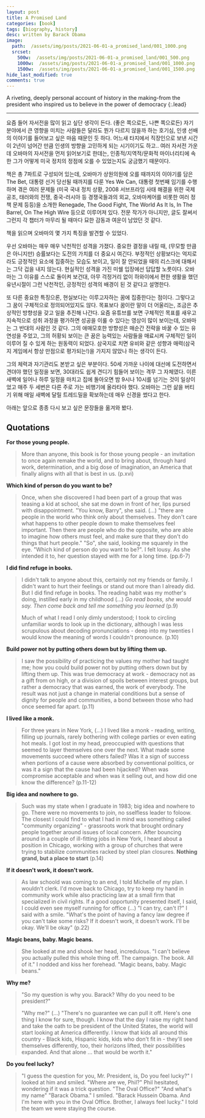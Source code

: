 ```yaml
---
layout: post
title: A Promised Land
categories: [book]
tags: [biography, history]
desc: written by Barack Obama
image:
  path:  /assets/img/posts/2021-06-01-a_promised_land/001_1000.png
  srcset:
    500w:  /assets/img/posts/2021-06-01-a_promised_land/001_500.png
    1000w:  /assets/img/posts/2021-06-01-a_promised_land/001_1000.png
    1500w:  /assets/img/posts/2021-06-01-a_promised_land/001_1500.png
hide_last_modified: true
comments: true
---
```


A riveting, deeply personal account of history in the making-from the president who inspired us to believe in the power of democracy
{:.lead}

---

요즘 들어 자서전을 많이 읽고 싶단 생각이 든다. (좋은 쪽으로든, 나쁜 쪽으로든) 자기 분야에서 큰 영향을 미치는 사람들은 달라도 뭔가 다르지 않을까 하는 호기심, 인생 선배의 이야기를 들어보고 싶은 마음 때문인 듯 하다. 어느새 타지에서 직장인으로 보낸 시간이 2년이 넘어간 만큼 인생의 방향을 고민하게 되는 시기이기도 하고.. 여러 자서전 가운데 오바마의 자서전을 먼저 읽어보기로 한데는, 인종적/지역적/문화적 마이너리티에 속한 그가 어떻게 미국 정치의 정점에 오를 수 있었는지도 궁금했기 때문이다. 

책은 총 7파트로 구성되어 있는데, 오바마가 상원의원에 오를 때까지의 이야기를 담은 The Bet, 대통령 선거 당선될 때까지를 다룬 Yes We Can, 대통령 첫번째 임기를 수행하며 겪은 여러 문제들 (미국 국내 정치 상황, 2008 서브프라임 사태 해결을 위한 국제 공조, 태러와의 전쟁, 중국-러시아 등 경쟁국들과의 외교, 오바마케어를 비롯한 여러 정책 문제 등등)을 소개한 Renegade, The Good Fight, The World As It Is, In The Barrel, On The High Wire 등으로 이루어져 있다. 전문 작가가 아니지만, 글도 잘써서 그런지 각 챕터가 마무리 될 때마다 묘한 감동과 여운이 남았던 것 같다.

책을 읽으며 오바마의 몇 가지 특징을 발견할 수 있었다. 

우선 오바마는 매우 매우 낙천적인 성격을 가졌다. 중요한 결정을 내릴 때, (무모할 만큼은 아니지만) 승률보다는 도전의 가치를 더 중요시 여긴다. 부정적인 상황보다는 억지로라도 긍정적인 요소에 집중하는 모습도 보이고, 일이 잘 안되었을 때의 리스크에 대해서는 그닥 겁을 내지 않는다. 현실적인 성격을 가진 미쉘 입장에선 답답할 노릇이다. 오바마는 그 이유를 스스로 돌이켜 보건대, 아무 걱정거리 없이 하와이에서 편한 생활을 했던 유년시절이 그런 낙천적인, 긍정적인 성격의 배경이 된 것 같다고 설명한다. 

또 다른 중요한 특징으론, 현실보다는 이루고자하는 꿈에 집중한다는 점이다. 그렇다고 그 꿈이 구체적으로 정의되어있지도 않다. 목표보다 꿈이란 말이 더 어울리는, 조금은 추상적인 방향성을 갖고 일을 추진해 나간다. 요즘 유튜브를 보면 구체적인 목표를 새우고 지속적으로 성취 과정을 평가하면 성공을 이룰 수 있다는 영상이 많이 보이는데, 오바마는 그 반대의 사람인 것 같다. 그의 애매모호한 방향성은 매순간 전략을 바꿀 수 있는 유연성을 주었고, 그의 허황되 보이는 큰 꿈은 능력있는 사람들을 매료시켜 구체적인 일이 이루어 질 수 있게 하는 원동력이 되었다. 삼국지로 치면 유비와 같은 성향과 매력(삼국지 게임에서 항상 만점으로 평가되는!)을 가지지 않았나 하는 생각이 든다.  

그의 체력과 자기관리도 본받고 싶은 부분이다. 50세 가까운 나이에 대선에 도전하면서 견뎌야 했던 일정을 보면, 30대라도 쉽게 견디기 힘들어 보이는 격무 그 자체였다. 이른 새벽에 일어나 하루 일정을 마치고 집에 돌아오면 밤 9시나 10시를 넘기는 것이 일상이었고 매주 두 세번은 다른 주로 가는 비행기에 올라타야 했다. 오바마는 그런 삶을 버티기 위해 매일 새벽에 달릴 트레드밀을 확보하는데 매우 신경을 썼다고 한다.  

아래는 앞으로 종종 다시 보고 싶은 문장들을 옮겨와 봤다. 

## Quotations

**For those young people.**

> More than anyone, this book is for those young people - an invitation to once again remake the world, and to bring about, through hard work, determination, and a big dose of imagination, an America that finally aligns with all that is best in us. (p.xvi)

**Which kind of person do you want to be?**

> Once, when she discovered I had been part of a group that was teasing a kid at school, she sat me down in front of her, lips pursed with disappointment. "You know, Barry", she said. (...) "there are people in the world who think only about themselves. They don\'t care what happens to other people down to make themselves feel important. Then there are people who do the opposite, who are able to imagine how others must feel, and make sure that they don't do things that hurt people." "So", she said, looking me squarely  in the eye. "Which kind of person do you want to be?". I felt lousy. As she intended it to, her question stayed with me for a long time.  (pp.6-7)

**I did find refuge in books.**

> I didn\'t talk to anyone about this, certainly not my friends or family. I didn't want to hurt their feelings or stand out more than I already did. But I did find refuge in books. The reading habit was my mother's doing, instilled early in my childhood (...) *Go read books, she would say. Then come back and tell me something  you learned* (p.9)
>
> Much of what I read I only dimly understood; I took to circling unfamiliar words to look up in the dictionary, although I was less scrupulous about decoding pronunciations - deep into my twenties I would know the meaning of words I couldn't pronounce. (p.10)

**Build power not by putting others down but by lifting them up.**

> I saw the possibility of practicing the values my mother had taught me; how you could build power not by putting others down but by lifting them up. This was true democracy at work - democracy not as a gift from on high, or a division of spoils between interest groups, but rather a democracy that was earned, the work of everybody. The result was not just a change in material conditions but a sense of dignity for people and communities, a bond between those who had once seemed far apart. (p.11) 

**I lived like a monk.**

> For three years in New York, (...) I lived like a monk - reading, writing, filling up journals, rarely bothering with college parties or even eating hot meals. I got lost in my head, preoccupied with questions that seemed to layer themselves one over the next. What made some movements succeed where others failed? Was it a sign of success when portions of a cause were absorbed by conventional politics, or was it a sign that the cause had been hijacked? When was compromise acceptable and when was it selling out, and how did one know the difference? (p.11-12)

**Big idea and nowhere to go.**

> Such was my state when I graduate in 1983; big idea and nowhere to go. There were no movements to join, no sselfless leader to foloow. The closest I could find to what I had in mind was something called "community organizing" - grassroots work that brought ordinary people together around issues of local concern. After bouncing around in a couple of ill-fitting jobs in New York, I heard about a position in Chicago, working with a group of churches that were trying to stabilize communities racked by steel plan closures. **Nothing grand, but a place to start** (p.14)

**If it doesn't  work, it doesn't work.**
> As law schoold was coming to an end, I told Michelle of my plan. I wouldn't clerk. I\'d move back to Chicago, try to keep my hand in community work while also practicing law at a small firm that specialized in civil rights. If a good opportunity presented itself, I said, I could even see myself running for office (...) "I can try, can't I?" I said with a smile. "What's the point of having a fancy law degree if you can't take some risks? If it doesn't  work, it doesn't work. I'll be okay. We'll be okay" (p.22)

**Magic beans, baby. Magic beans.**
> She looked at me and shook her head, incredulous. "I can\'t believe you actually pulled this whole thing off. The campaign. The book. All of it." I nodded and kiss her forehead. "Magic beans, baby. Magic beans."

**Why me?**
> "So my question is why you. Barack? Why do you need to be president?"
>
> "Why me?" (...) "There\'s no guarantee we can pull it off. Here\'s one thing I know for sure, though. I know that the day I raise my right hand and take the oath to be president of the United States, the world will start looking at America differently. I know that kids all around this country - Black kids, Hispanic kids, kids who don\'t fit in - they\'ll see themselves differently, too, their horizons lifted, their possibilities expanded. And that alone ... that would be worth it." 

**Do you feel lucky?**
> "I guess the question for you, Mr. President, is, Do you feel lucky?"
> I looked at him and smiled.
> "Where are we, Phil?" Phil hesitated, wondering if it was a trick question. "The Oval Office?"
> "And what\'s my name"
> "Barack Obama."
> I smiled. "Barack Hussein Obama. And I\'m here with you in the Oval Office. Brother, I always feel lucky."
> I told the team we were staying the course.